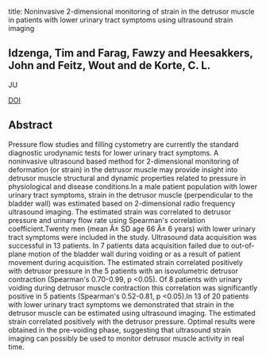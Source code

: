 title: Noninvasive 2-dimensional monitoring of strain in the detrusor muscle in patients with lower urinary tract symptoms using ultrasound strain imaging

## Idzenga, Tim and Farag, Fawzy and Heesakkers, John and Feitz, Wout and de Korte, C. L.
JU

<a href="https://doi.org/10.1016/j.juro.2012.09.165">DOI</a>

## Abstract
Pressure flow studies and filling cystometry are currently the standard diagnostic urodynamic tests for lower urinary tract symptoms. A noninvasive ultrasound based method for 2-dimensional monitoring of deformation (or strain) in the detrusor muscle may provide insight into detrusor muscle structural and dynamic properties related to pressure in physiological and disease conditions.In a male patient population with lower urinary tract symptoms, strain in the detrusor muscle (perpendicular to the bladder wall) was estimated based on 2-dimensional radio frequency ultrasound imaging. The estimated strain was correlated to detrusor pressure and urinary flow rate using Spearman's correlation coefficient.Twenty men (mean Â± SD age 66 Â± 6 years) with lower urinary tract symptoms were included in the study. Ultrasound data acquisition was successful in 13 patients. In 7 patients data acquisition failed due to out-of-plane motion of the bladder wall during voiding or as a result of patient movement during acquisition. The estimated strain correlated positively with detrusor pressure in the 5 patients with an isovolumetric detrusor contraction (Spearman's 0.70-0.99, p <0.05). Of 8 patients with urinary voiding during detrusor muscle contraction this correlation was significantly positive in 5 patients (Spearman's 0.52-0.81, p <0.05).In 13 of 20 patients with lower urinary tract symptoms we demonstrated that strain in the detrusor muscle can be estimated using ultrasound imaging. The estimated strain correlated positively with the detrusor pressure. Optimal results were obtained in the pre-voiding phase, suggesting that ultrasound strain imaging can possibly be used to monitor detrusor muscle activity in real time.

